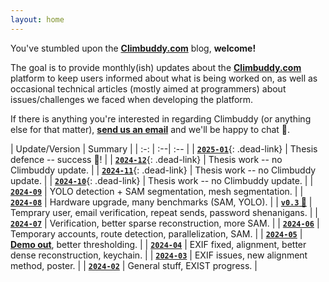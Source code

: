 ```yaml
---
layout: home
---
```



You've stumbled upon the **[Climbuddy.com](https://climbuddy.com/)** blog, **welcome!**

The goal is to provide monthly(ish) updates about the **[Climbuddy.com](https://climbuddy.com/)** platform to keep users informed about what is being worked on, as well as occasional technical articles (mostly aimed at programmers) about issues/challenges we faced when developing the platform.

If there is anything you're interested in regarding Climbuddy (or anything else for that matter), [**send us an email**](mailto:contact@climbuddy.com) and we'll be happy to chat 🙂.

<div class="spacer"></div>

<!--
<div class="table-container" markdown="1">

|  <i class="fa-solid fa-calendar"></i>   | `1.` | `2.` | `3.` | `4.` | `5.` | `6.` | `7.` | `8.` | `9.` | `10.` | `11.` | `12.` |
| :-: | :-:| :-: | :-: | :-: | :-: | :-: | :-: | :-: | :-: | :-: | :-: | :-: |
| **`2024`** | ╱ | **[<i class="fa-solid fa-link"></i>](/february-2024-update/)** | **[<i class="fa-solid fa-link"></i>](/march-2024-update/)** | **[<i class="fa-solid fa-link"></i>](/april-2024-update/)** | **[<i class="fa-solid fa-link"></i>](/may-2024-update/)** | **[<i class="fa-solid fa-link"></i>](/june-2024-update/)** | **[<i class="fa-solid fa-link"></i>](/july-2024-update/)** | **[<i class="fa-solid fa-link"></i>](/august-2024-update/)** | <i class="fa-solid fa-screwdriver-wrench"></i> | … | … | … |

</div>
-->

<div class="table-container" markdown="1">

| Update/Version | Summary |
| :-: | :--| :-- |
| [**`2025-01`**](){: .dead-link} | Thesis defence -- success 🎉! |
| [**`2024-12`**](){: .dead-link} | Thesis work -- no Climbuddy update. |
| [**`2024-11`**](){: .dead-link} | Thesis work -- no Climbuddy update. |
| [**`2024-10`**](){: .dead-link} | Thesis work -- no Climbuddy update. |
| [**`2024-09`**](/september-2024-update/) | YOLO detection + SAM segmentation, mesh segmentation. |
| [**`2024-08`**](/august-2024-update/) | Hardware upgrade, many benchmarks (SAM, YOLO). |
| [**`v0.3` 🎉**](/roadmap#03) | Temprary user, email verification, repeat sends, password shenanigans. |
| [**`2024-07`**](/july-2024-update/) | Verification, better sparse reconstruction, more SAM. |
| [**`2024-06`**](/june-2024-update/) | Temporary accounts, route detection, parallelization, SAM. |
| [**`2024-05`**](/may-2024-update/) | **[Demo out](https://climbuddy.com)**, better thresholding. |
| [**`2024-04`**](/april-2024-update/) | EXIF fixed, alignment, better dense reconstruction, keychain. |
| [**`2024-03`**](/march-2024-update/) | EXIF issues, new alignment method, poster. |
| [**`2024-02`**](/february-2024-update/) | General stuff, EXIST progress. |

</div>
